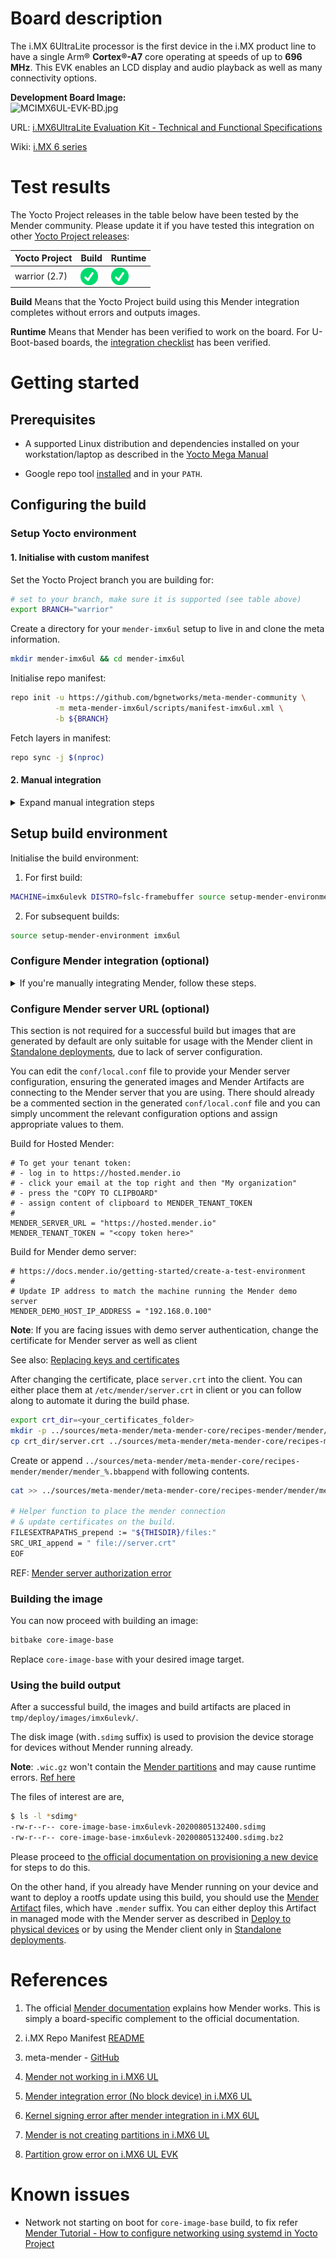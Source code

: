 <!--
Title: NXP® i.MX 6UltraLite Evaluation Kit
Category: Board Integrations, Yocto Project
Tags: nxp, yocto, warrior, imx6ul-evk

Author: Daniel Selvan D.
Organisation: Jasmin Infotech Pvt. Ltd

Date: 07.08.2020
-->

# Board description

The i.MX 6UltraLite processor is the first device in the i.MX product line to have a single Arm® **Cortex®-A7** core operating at speeds of up to **696 MHz**. This EVK enables an LCD display and audio playback as well as many connectivity options.

<!--Replace link without any text while pasting in Mender Hub
https://www.nxp.com/assets/images/en/dev-board-image/MCIMX6UL-EVK-BD.jpg
-->

**Development Board Image:**  
![MCIMX6UL-EVK-BD.jpg](https://www.nxp.com/assets/images/en/dev-board-image/MCIMX6UL-EVK-BD.jpg)

URL: [ i.MX6UltraLite Evaluation Kit - Technical and Functional Specifications](https://www.nxp.com/design/development-boards/i-mx-evaluation-and-development-boards/i-mx6ultralite-evaluation-kit:MCIMX6UL-EVK)

Wiki: [ i.MX 6 series](https://en.wikipedia.org/wiki/I.MX#i.MX_6_series)

# Test results

The Yocto Project releases in the table below have been tested by the Mender community. Please update it if you have tested this integration on other [Yocto Project releases](https://wiki.yoctoproject.org/wiki/Releases?target=_blank):

| Yocto Project | Build                                                                          | Runtime                                                                        |
| ------------- | ------------------------------------------------------------------------------ | ------------------------------------------------------------------------------ |
| warrior (2.7) | <img align="center" alt="test pass" width="28px" src="assets/test_pass.png" /> | <img align="center" alt="test pass" width="28px" src="assets/test_pass.png" /> |

**Build** Means that the Yocto Project build using this Mender integration completes without errors and outputs images.

**Runtime** Means that Mender has been verified to work on the board. For U-Boot-based boards, the [integration checklist](https://docs.mender.io/2.3/devices/yocto-project/bootloader-support/u-boot/integration-checklist#what-is-verified) has been verified.

# Getting started

## Prerequisites

- A supported Linux distribution and dependencies installed on your workstation/laptop as described in the [Yocto Mega Manual](https://www.yoctoproject.org/docs/2.7/mega-manual/mega-manual.html#detailed-supported-distros)

- Google repo tool [installed](https://hub.mender.io/t/google-repo/58/2) and in your `PATH`.

## Configuring the build

### Setup Yocto environment

#### 1. Initialise with custom manifest

Set the Yocto Project branch you are building for:

```bash
# set to your branch, make sure it is supported (see table above)
export BRANCH="warrior"
```

Create a directory for your `mender-imx6ul` setup to live in and clone the
meta information.

```bash
mkdir mender-imx6ul && cd mender-imx6ul
```

Initialise repo manifest:

```bash
repo init -u https://github.com/bgnetworks/meta-mender-community \
          -m meta-mender-imx6ul/scripts/manifest-imx6ul.xml \
          -b ${BRANCH}
```

Fetch layers in manifest:

```bash
repo sync -j $(nproc)
```

#### 2. Manual integration

<details>
<summary>Expand manual integration steps</summary>

- Initialise NXP's i.MX manifest

```bash
repo init -u https://source.codeaurora.org/external/imx/imx-manifest \
          -b imx-linux-warrior -m imx-4.19.35-1.1.0.xml
```

- Fetch manifest layers:

```bash
repo sync -j $(nproc)
```

- Clone `meta-mender-core`

```bash
cd sources/
git clone https://github.com/mendersoftware/meta-mender/tree/warrior -b warrior
```

</details>

## Setup build environment

Initialise the build environment:

1. For first build:

```bash
MACHINE=imx6ulevk DISTRO=fslc-framebuffer source setup-mender-environment imx6ul
```

2. For subsequent builds:

```bash
source setup-mender-environment imx6ul
```

### Configure Mender integration (optional)

<details>
<summary>If you're manually integrating Mender, follow these steps.</summary>

Add `meta-mender-core` to `conf/bblayers.conf`

```bash
bitbake-layers add-layer ../sources/meta-mender/meta-mender-core
```

#### 1. Change U-Boot source

By default `i.MX6 UL` uses Freescale Community BSP and you need to change it to official Freescale U-Boot. The reason is to have a sing U-Boot binary (`.imx`) instead of two binaries (`SPL` & `u-boot`)

```bash
cat >> ../sources/meta-freescale/conf/machine/include/imx-base.inc < EOF
# Now U-Boot will be built as .imx (no seperate SPL and u-boot.img)
IMX_DEFAULT_BOOTLOADER_mx6ul = "u-boot-imx"
EOF
```

Mender behaviour explained [here](https://hub.mender.io/t/mender-not-working-in-imx6-ul/1940/7?u=danie)

#### 2. Change U-Boot binary Name

As the U-Boot source is changed, machine configuration (`imx6ulevk.conf`) has to be updated accordlingly to use the correct output (`u-boot.imx`)

```bash
# Changing U-Boot suffix from img to imx
sed -i '/UBOOT_SUFFIX =/c\UBOOT_SUFFIX = "imx"' ../sources/meta-freescale/conf/machine/imx6ulevk.conf
# Deleting SPL name
sed -i '/SPL_BINARY = "SPL"/d' ../sources/meta-freescale/conf/machine/imx6ulevk.conf
# Updating wks file to use u-boot.imx
sed -i '/WKS_FILE =/c\WKS_FILE = "imx-uboot-bootpart.wks.in"' ../sources/meta-freescale/conf/machine/imx6ulevk.conf
```

By default the U-Boot binary is named `u-boot-dtb.imx` but you need to change it to `u-boot.imx` so as to align with the updated `.wks` file.

Add the following lines to `../sources/poky/meta/recipes-bsp/u-boot/u-boot.inc`

```bash
# Rename u-boot-dtb.imx to u-boot.imx as recognised my mender module for packaging
[ -f ${B}/${config}/u-boot-dtb.imx ] &&
    # If u-boot-dtb.imx presents, create softlink to u-boot.imx
    ln -sf ${B}/${config}/u-boot-dtb.imx ${B}/${config}/u-boot.imx
```

In `conf/local.conf`

```bash
cat >> conf/local.conf < EOF

# This sets the offset where the bootloader should be placed,
# counting from the start of the storage medium
# The offset is specified in units of 512-byte sectors
MENDER_IMAGE_BOOTLOADER_BOOTSECTOR_OFFSET = "2"

# File to be written directly into the boot sector
MENDER_IMAGE_BOOTLOADER_FILE = "u-boot.imx"
EOF
```

#### 3. Adding Mender as a dependency to U-Boot

Now you need to add the mender dependency to U-Boot

```bash
cat >> ../sources/meta-freescale/recipes-bsp/u-boot/u-boot-imx_2018.03.bb < EOF

# Adding mender conf as requirement for U-Boot
require recipes-bsp/u-boot/u-boot-mender.inc

# Package name override
# See https://www.yoctoproject.org/docs/2.7/ref-manual/ref-manual.html
RPROVIDES_${PN} += "u-boot"

# Specific to U-Boot versions prior to v2018.05
SRC_URI_append = " file://0005-fw_env_main.c-Fix-incorrect-size-for-malloc-ed-strin.patch"
EOF

cat >> conf/local.conf < EOF
# See https://docs.mender.io/2.3/artifacts/yocto-project/image-configuration/features
# for details
MENDER_FEATURES_ENABLE_append = " mender-uboot mender-image-sd"
EOF
```

Download the `0005-fw_env_main.c-Fix-incorrect-size-for-malloc-ed-strin.patch` from Mender. [This is a known bug in U-Boot versions prior to v2018.05](https://github.com/mendersoftware/mender-docs/blob/849476a8979d98c620a1bdf9d99168c80a4278a3/201.Troubleshooting/01.Yocto-project-build/docs.md#do_mender_uboot_auto_configure-fails-when-executing-toolsenvfw_printenv--l-fw_printenvlock)

```bash
curl https://raw.githubusercontent.com/mendersoftware/meta-mender/27f9e8dabf461d59dec4d94bd93d6b7207be0040/meta-mender-core/recipes-bsp/u-boot/patches/0005-fw_env_main.c-Fix-incorrect-size-for-malloc-ed-strin.patch?target=_blank  > ../sources/meta-mender/meta-mender-core/recipes-bsp/u-boot/patches/0005-fw_env_main.c-Fix-incorrect-size-for-malloc-ed-strin.patch
```

**Note**: If error occurs in patching `0003-Integration-of-Mender-boot-code-into-U-Boot.patch` modify the patch as follows, (_tested for `u-boot-imx` with `warrior`_)

```bash
cat > ../sources/meta-mender/meta-mender-core/recipes-bsp/u-boot/patches/0003-Integration-of-Mender-boot-code-into-U-Boot.patch < EOF
From 512c08a0ed07c8798d628c5a6420c59ba5188656 Mon Sep 17 00:00:00 2001
From: Marcin Pasinski <marcin.pasinski@northern.tech>
Date: Wed, 31 Jan 2018 18:10:04 +0100
Subject: [PATCH 3/3] Integration of Mender boot code into U-Boot.

Signed-off-by: Kristian Amlie <kristian.amlie@mender.io>
Signed-off-by: Maciej Borzecki <maciej.borzecki@rndity.com>
Signed-off-by: Marcin Pasinski <marcin.pasinski@northern.tech>
---
 include/env_default.h     | 3 +++
 scripts/Makefile.autoconf | 3 ++-
 2 files changed, 5 insertions(+), 1 deletion(-)

diff --git a/include/env_default.h b/include/env_default.h
index 54d8124..9cf272c 100644
--- a/include/env_default.h
+++ b/include/env_default.h
@@ -9,6 +9,7 @@
  */

 #include <env_callback.h>
+#include <env_mender.h>

 #ifdef DEFAULT_ENV_INSTANCE_EMBEDDED
 env_t environment __UBOOT_ENV_SECTION__ = {
@@ -22,6 +23,7 @@
 #else
 const uchar default_environment[] = {
 #endif
+	MENDER_ENV_SETTINGS
 #ifdef	CONFIG_ENV_CALLBACK_LIST_DEFAULT
 	ENV_CALLBACK_VAR "=" CONFIG_ENV_CALLBACK_LIST_DEFAULT "\0"
 #endif
diff --git a/scripts/Makefile.autoconf b/scripts/Makefile.autoconf
index 00b8fb3..e312c80 100644
--- a/scripts/Makefile.autoconf
+++ b/scripts/Makefile.autoconf
@@ -111,7 +111,8 @@
 	echo \#include \<configs/$(CONFIG_SYS_CONFIG_NAME).h\>;		\
 	echo \#include \<asm/config.h\>;				\
 	echo \#include \<linux/kconfig.h\>;				\
-	echo \#include \<config_fallbacks.h\>;)
+	echo \#include \<config_fallbacks.h\>;				\
+	echo \#include \<config_mender.h\>;)
 endef

 include/config.h: scripts/Makefile.autoconf create_symlink FORCE
--
2.7.4

EOF
```

#### 4. Setting kernel address in mender bootcmd

NXP uses `loadaddr` and Mender uses `kernel_addr_r` in `bootcmd` and thus you need to fix it.

```bash
cat >> ../sources/meta-mender/meta-mender-core/recipes-bsp/u-boot/u-boot-mender-common.inc > EOF
# Setting loadaddr as kernel_addr_r
# Mender uses kernel address instead of load address in bootcmd
MENDER_UBOOT_PRE_SETUP_COMMANDS = "setenv kernel_addr_r \${loadaddr}"
EOF
```

REF: [kernel_addr_r](https://hub.mender.io/t/mender-integration-error-no-block-device-in-imx6-ul/1953/10?u=danie) in mender bootcmd

#### 5. Misc configurations

These are specific to `i.MX 6UL` and are required for successful integration.

```bash
cat >> conf/local.conf < EOF
# The name of the image or update that will be built
# This is what the device will report that it is running
# and different updates must have different names
MENDER_ARTIFACT_NAME = "release-1"

# MENDER_FEATURES settings and the inherit of mender-full
INHERIT += "mender-full"

# The storage device holding all partitions
# See https://docs.mender.io/2.3/devices/yocto-project/partition-configuration#configuring-storage
# for more information
MENDER_STORAGE_DEVICE = "/dev/mmcblk1"

# Disabling mender's data grow service
# hat extends the image to fully occupy the SD card
MENDER_FEATURES_DISABLE_append = " mender-growfs-data"

# Disable the UEFI image
MENDER_FEATURES_DISABLE_append = " mender-grub mender-image-uefi"

# Disabling boot partition from mender image
# Mender use rootfs /boot to store and boot kernel & DTBs
MENDER_BOOT_PART_SIZE_MB = "0"
EOF
```

</details>

### Configure Mender server URL (optional)

This section is not required for a successful build but images that are generated by default are only suitable for usage with the Mender client in [Standalone deployments](https://docs.mender.io/2.3/architecture/standalone-deployments), due to lack of server configuration.

You can edit the `conf/local.conf` file to provide your Mender server configuration, ensuring the generated images and Mender Artifacts are connecting to the Mender server that you are using. There should already be a commented section in the generated `conf/local.conf` file and you can simply uncomment the relevant configuration options and assign appropriate values to them.

Build for Hosted Mender:

```bitbake
# To get your tenant token:
# - log in to https://hosted.mender.io
# - click your email at the top right and then "My organization"
# - press the "COPY TO CLIPBOARD"
# - assign content of clipboard to MENDER_TENANT_TOKEN
#
MENDER_SERVER_URL = "https://hosted.mender.io"
MENDER_TENANT_TOKEN = "<copy token here>"
```

Build for Mender demo server:

```bitbake
# https://docs.mender.io/getting-started/create-a-test-environment
#
# Update IP address to match the machine running the Mender demo server
MENDER_DEMO_HOST_IP_ADDRESS = "192.168.0.100"
```

**Note**: If you are facing issues with demo server authentication, change the certificate for Mender server as well as client

See also: [ Replacing keys and certificates](https://docs.mender.io/2.3/administration/certificates-and-keys#replacing-keys-and-certificates)

After changing the certificate, place `server.crt` into the client. You can either place them at `/etc/mender/server.crt` in client or you can follow along to automate it during the build phase.

```bash
export crt_dir=<your_certificates_folder>
mkdir -p ../sources/meta-mender/meta-mender-core/recipes-mender/mender/files
cp crt_dir/server.crt ../sources/meta-mender/meta-mender-core/recipes-mender/mender/files
```

Create or append `../sources/meta-mender/meta-mender-core/recipes-mender/mender/mender_%.bbappend` with following contents.

```bash
cat >> ../sources/meta-mender/meta-mender-core/recipes-mender/mender/mender_%.bbappend < EOF

# Helper function to place the mender connection
# & update certificates on the build.
FILESEXTRAPATHS_prepend := "${THISDIR}/files:"
SRC_URI_append = " file://server.crt"
EOF
```

REF: [Mender server authorization error](https://hub.mender.io/t/mender-server-authorization-error-demo-crt-is-missing-in-imx-6ul-evk-yocto-build/1981/4?u=danie)

### Building the image

You can now proceed with building an image:

```bash
bitbake core-image-base
```

Replace `core-image-base` with your desired image target.

### Using the build output

After a successful build, the images and build artifacts are placed in `tmp/deploy/images/imx6ulevk/`.

The disk image (with`.sdimg` suffix) is used to provision the device storage for devices without Mender running already.

**Note**: `.wic.gz` won't contain the [Mender partitions](https://docs.mender.io/2.3/devices/general-system-requirements#partition-layout) and may cause runtime errors. [Ref here](https://hub.mender.io/t/mender-is-not-creating-partitions-in-imx6-ul/1924/3?u=danie)

The files of interest are are,

```bash
$ ls -l *sdimg*
-rw-r--r-- core-image-base-imx6ulevk-20200805132400.sdimg
-rw-r--r-- core-image-base-imx6ulevk-20200805132400.sdimg.bz2
```

Please proceed to [the official documentation on provisioning a new device](https://docs.mender.io/artifacts/provisioning-a-new-device?target=_blank) for steps to do this.

On the other hand, if you already have Mender running on your device and want to deploy a rootfs update using this build, you should use the [Mender Artifact](https://docs.mender.io/2.3/architecture/mender-artifacts) files, which have `.mender` suffix. You can either deploy this Artifact in managed mode with the Mender server as described in [Deploy to physical devices](https://docs.mender.io/2.3/getting-started/on-premise-installation/deploy-a-system-update-demo?target=_blank) or by using the Mender client only in [Standalone deployments](https://docs.mender.io/2.3/architecture/standalone-deployments?target=_blank).

# References

1. The official [Mender documentation](https://docs.mender.io/) explains how Mender works. This is simply a board-specific complement to the official documentation.

2. i.MX Repo Manifest [README](https://source.codeaurora.org/external/imx/imx-manifest/tree/README?h=imx-linux-warrior)

3. meta-mender - [GitHub](https://github.com/mendersoftware/meta-mender/tree/warrior)

4. [Mender not working in i.MX6 UL](https://hub.mender.io/t/mender-not-working-in-imx6-ul/1940)

5. [Mender integration error (No block device) in i.MX6 UL](https://hub.mender.io/t/mender-integration-error-no-block-device-in-imx6-ul/1953)

6. [Kernel signing error after mender integration in i.MX 6UL](https://hub.mender.io/t/kernel-signing-error-after-mender-integration-in-imx-6ul/2002/4?u=danie)

7. [Mender is not creating partitions in i.MX6 UL](https://hub.mender.io/t/mender-is-not-creating-partitions-in-imx6-ul/1924)

8. [Partition grow error on i.MX6 UL EVK](https://hub.mender.io/t/partition-grow-error-on-imx6ul-evk/1902/3)

# Known issues

- Network not starting on boot for `core-image-base` build, to fix refer [Mender Tutorial - How to configure networking using systemd in Yocto Project](https://hub.mender.io/t/how-to-configure-networking-using-systemd-in-yocto-project/1097)
